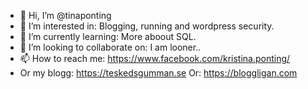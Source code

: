 - 👋 Hi, I’m @tinaponting
- 👀 I’m interested in: Blogging, running and wordpress security.
- 🌱 I’m currently learning: More aboout SQL.
- 💞️ I’m looking to collaborate on: I am looner..
- 📫 How to reach me: https://www.facebook.com/kristina.ponting/
- Or my blogg: https://teskedsgumman.se
Or: https://bloggligan.com

<!---
tinaponting/tinaponting is a ✨ special ✨ repository because its `README.md` (this file) appears on your GitHub profile.
You can click the Preview link to take a look at your changes.
--->
